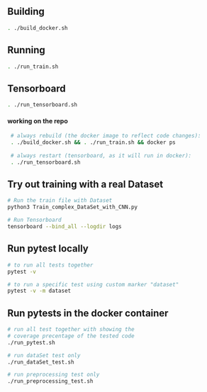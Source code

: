 Building
--------

```bash
. ./build_docker.sh
```

Running
-------

```bash
. ./run_train.sh
```

Tensorboard
-----------

```bash
. ./run_tensorboard.sh
```

#### working on the repo
```bash
 # always rebuild (the docker image to reflect code changes):
 . ./build_docker.sh && . ./run_train.sh && docker ps
 
 # always restart (tensorboard, as it will run in docker): 
 . ./run_tensorboard.sh 
```
Try out training with a real Dataset
------------------------------------
```bash
# Run the train file with Dataset
python3 Train_complex_DataSet_with_CNN.py

# Run Tensorboard 
tensorboard --bind_all --logdir logs
```
Run pytest locally
------------------------------------
```bash
# to run all tests together
pytest -v 

# to run a specific test using custom marker "dataset"
pytest -v -m dataset  
```
Run pytests in the docker container
------------------------------------
```bash
# run all test together with showing the 
# coverage precentage of the tested code
./run_pytest.sh

# run dataSet test only
./run_dataSet_test.sh

# run preprocessing test only
./run_preprocessing_test.sh



```